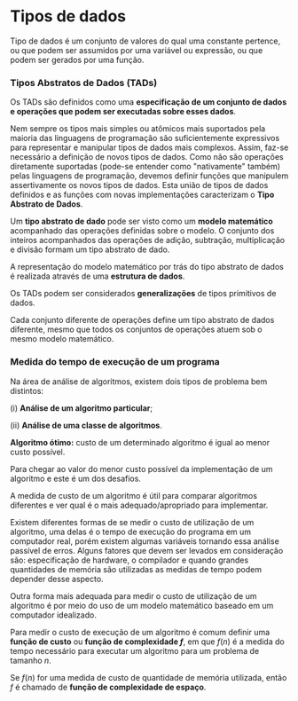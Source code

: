 # Tipos de dados

Tipo de dados é um conjunto de valores do qual uma constante pertence, ou que podem ser assumidos por uma variável ou expressão, ou que podem ser gerados por uma função.

### Tipos Abstratos de Dados (TADs)

Os TADs são definidos como uma **especificação de um conjunto de dados e operações que podem ser executadas sobre esses dados**. 

Nem sempre os tipos mais simples ou atômicos mais suportados pela maioria das linguagens de programação são suficientemente expressivos para representar e manipular tipos de dados mais complexos. Assim, faz-se necessário a definição de novos tipos de dados. Como não são operações diretamente suportadas (pode-se entender como "nativamente" também) pelas linguagens de programação, devemos definir funções que manipulem assertivamente os novos tipos de dados. Esta união de tipos de dados definidos e as funções com novas implementações caracterizam o **Tipo Abstrato de Dados**.

Um **tipo abstrato de dado** pode ser visto como um **modelo matemático** acompanhado das operações definidas sobre o modelo. O conjunto dos inteiros acompanhados das operações de adição, subtração, multiplicação e divisão formam um tipo abstrato de dado. 

A representação do modelo matemático por trás do tipo abstrato de dados é realizada através de uma **estrutura de dados**.

Os TADs podem ser considerados **generalizações** de tipos primitivos de dados.

Cada conjunto diferente de operações define um tipo abstrato de dados diferente, mesmo que todos os conjuntos de operações atuem sob o mesmo modelo matemático.

### Medida do tempo de execução de um programa

Na área de análise de algoritmos, existem dois tipos de problema bem distintos:

(i) **Análise de um algoritmo particular**;

(ii) **Análise de uma classe de algoritmos**.

**Algoritmo ótimo:** custo de um determinado algoritmo é igual ao menor custo possível.

Para chegar ao valor do menor custo possível da implementação de um algoritmo e este é um dos desafios.

A medida de custo de um algoritmo é útil para comparar algoritmos diferentes e ver qual é o mais adequado/apropriado para implementar.

Existem diferentes formas de se medir o custo de utilização de um algoritmo, uma delas é o tempo de execução do programa em um computador real, porém existem algumas variáveis tornando essa análise passível de erros.
Alguns fatores que devem ser levados em consideração são: especificação de hardware, o compilador e quando grandes quantidades de memória são utilizadas as medidas de tempo podem depender desse aspecto.

Outra forma mais adequada para medir o custo de utilização de um algoritmo é por meio do uso de um modelo matemático baseado em um computador idealizado.

Para medir o custo de execução de um algoritmo é comum definir uma **função de custo** ou **função de complexidade $f$**, em que $f(n)$ é a medida do tempo necessário para executar um algoritmo para um problema de tamanho $n$.

Se $f(n)$ for uma medida de custo de quantidade de memória utilizada, então $f$ é chamado de **função de complexidade de espaço**.